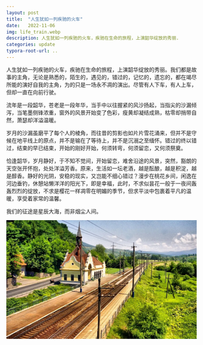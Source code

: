 ```yaml
---
layout: post
title:  "人生犹如一列疾驰的火车"
date:   2022-11-06
img: life_train.webp
description: 人生犹如一列疾驰的火车，疾驰在生命的旅程，上演韶华绽放的秀丽.
categories: update
typora-root-url: ..
---
```

人生犹如一列疾驰的火车，疾驰在生命的旅程，上演韶华绽放的秀丽。我们都是故事的主角，无论是熟悉的，陌生的，遇见的，错过的，记忆的，遗忘的，都在竭尽所能的演好自我的主角，为的只是一场永不凋的演出。尽管有人下车，有人上车，但却一直在向前行驶。

流年是一段韶华，苍老是一段年华，当手中以往握紧的风沙扬起，当指尖的沙漏倾泻，当笔墨侧锋浓重，窗外的风景开始变了色彩，瘦黄却凝结成熟，枯零却捎带自然，萧瑟却洋溢温暖。

岁月的沙漏虽磨平了每个人的棱角，而往昔的剪影也如片片雪花涌来，但并不是守候在地平线上的原点，并不是输在了等待上，并不是沉溺之至缅怀。错过的终以错过，结束的早已结束，开始的刚好开始，何须转弯，何须留恋，又何须祭奠。

恰逢韶华，岁月静好，于不知不觉间，开始留恋，难舍沿途的风景，突然，豁朗的天空张开怀抱，处处洋溢芳香。原来，生活如一坛老酒，越是酝酿，越是积淀，越是醇香。静好的光阴，安稳的现实，又岂能不细心错过？漫步在桃花乡间，闲逸在河边垂钓，休憩站懒洋洋的阳光下，即是幸福，此时，不求似昙花一般于一夜间轰轰烈烈的绽放，不求是樱花一样凋零在明媚的季节，但求平淡中包裹着平凡的温暖，享受着家常的温馨。

我们的征途是星辰大海，而非烟尘人间。

![](/assets/img/life_railway.webp)

